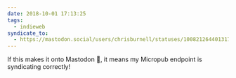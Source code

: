 ```yaml
---
date: 2018-10-01 17:13:25
tags:
  - indieweb
syndicate_to:
  - https://mastodon.social/users/chrisburnell/statuses/100821264401317304
---
```


If this makes it onto Mastodon 👋, it means my Micropub endpoint is syndicating correctly!
